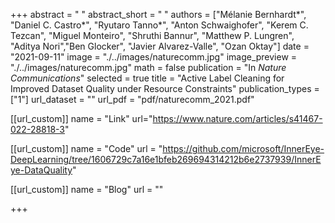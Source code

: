 +++
abstract = " "
abstract_short = " "
authors = ["Mélanie Bernhardt&ast;", "Daniel C. Castro&ast;", "Ryutaro Tanno&ast;", "Anton Schwaighofer", "Kerem C. Tezcan", "Miguel Monteiro", "Shruthi Bannur", "Matthew P. Lungren", "Aditya Nori","Ben Glocker", "Javier Alvarez-Valle", "Ozan Oktay"]
date = "2021-09-11"
image = "./../images/naturecomm.jpg"
image_preview = "./../images/naturecomm.jpg"
math = false
publication = "In *Nature Communications*"
selected = true
title = "Active Label Cleaning for Improved Dataset Quality under Resource Constraints"
publication_types = ["1"]
url_dataset = ""
url_pdf = "pdf/naturecomm_2021.pdf"

[[url_custom]]
name = "Link"
url="https://www.nature.com/articles/s41467-022-28818-3"

[[url_custom]]
name = "Code"
url = "https://github.com/microsoft/InnerEye-DeepLearning/tree/1606729c7a16e1bfeb269694314212b6e2737939/InnerEye-DataQuality"

[[url_custom]]
name = "Blog"
url = ""



+++
